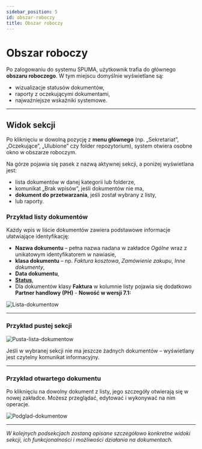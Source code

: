 ```yaml
---
sidebar_position: 5
id: obszar-roboczy
title: Obszar roboczy
---
```


# Obszar roboczy

Po zalogowaniu do systemu SPUMA, użytkownik trafia do głównego **obszaru roboczego**. W tym miejscu domyślnie wyświetlane są:

- wizualizacje statusów dokumentów,
- raporty z oczekującymi dokumentami,
- najważniejsze wskaźniki systemowe.


---

## Widok sekcji

Po kliknięciu w dowolną pozycję z **menu głównego** (np. „Sekretariat”, „Oczekujące”, „Ulubione” czy folder repozytorium), system otwiera osobne okno w obszarze roboczym.

Na górze pojawia się pasek z nazwą aktywnej sekcji, a poniżej wyświetlana jest:

- lista dokumentów w danej kategorii lub folderze,
- komunikat „Brak wpisów”, jeśli dokumentów nie ma,
- **dokument do przetwarzania**, jeśli został wybrany z listy,
- lub raporty.

### Przykład listy dokumentów 

Każdy wpis w liście dokumentów zawiera podstawowe informacje ułatwiające identyfikację:  

- **Nazwa dokumentu** – pełna nazwa nadana w zakładce *Ogólne* wraz z unikatowym identyfikatorem w nawiasie,  
- **klasa dokumentu** – np. *Faktura kosztowa*, *Zamówienie zakupu*, *Inne dokumenty*,  
- **Data dokumentu**,  
- [**Status**](docs/przetwarzanie-pojedynczego-dokumentu/Status_dokumentu.md),  
- Dla dokumentów klasy **Faktura** w kolumnie listy pojawia się dodatkowo **Partner handlowy (PH)** - **Nowość w wersji 7.1:** 

![Lista-dokumentow](/img/lista_dok.png)

---

### Przykład pustej sekcji

![Pusta-lista-dokumentow](/img/pusta_lista_dok.png)

Jeśli w wybranej sekcji nie ma jeszcze żadnych dokumentów – wyświetlany jest czytelny komunikat informacyjny.

---

### Przykład otwartego dokumentu

Po kliknięciu na dowolny dokument z listy, jego szczegóły otwierają się w nowej zakładce. Możesz przeglądać, edytować i wykonywać na nim operacje.  

![Podglad-dokumentow](/img/podglad_dok.png)

---

*W kolejnych podsekcjach zostaną opisane szczegółowo konkretne widoki sekcji, ich funkcjonalności i możliwości działania na dokumentach.*
